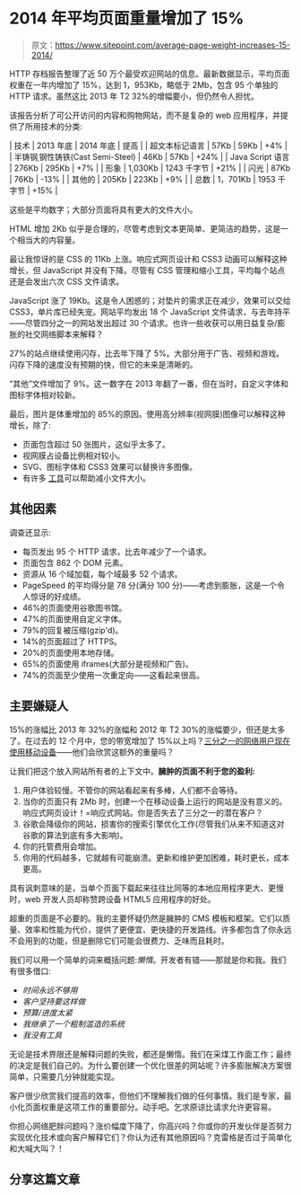 # 2014 年平均页面重量增加了 15%

> 原文：<https://www.sitepoint.com/average-page-weight-increases-15-2014/>

HTTP 存档报告整理了近 50 万个最受欢迎网站的信息。最新数据显示，平均页面权重在一年内增加了 15%，达到 1，953Kb，略低于 2Mb，包含 95 个单独的 HTTP 请求。虽然这比 2013 年 T2 32%的增幅要小，但仍然令人担忧。

该报告分析了可公开访问的内容和购物网站，而不是复杂的 web 应用程序，并提供了所用技术的分类:

| 技术 | 2013 年底 | 2014 年底 | 提高 |
| 超文本标记语言 | 57Kb | 59Kb | +4% |
| 半铸钢ˌ钢性铸铁(Cast Semi-Steel) | 46Kb | 57Kb | +24% |
| Java Script 语言 | 276Kb | 295Kb | +7% |
| 形象 | 1,030Kb | 1243 千字节 | +21% |
| 闪光 | 87Kb | 76Kb | -13% |
| 其他的 | 205Kb | 223Kb | +9% |
| 总数 | 1，701Kb | 1953 千字节 | +15% |

这些是平均数字；大部分页面将具有更大的文件大小。

HTML 增加 2Kb 似乎是合理的，尽管考虑到文本更简单、更简洁的趋势，这是一个相当大的内容量。

最让我惊讶的是 CSS 的 11Kb 上涨。响应式网页设计和 CSS3 动画可以解释这种增长，但 JavaScript 并没有下降。尽管有 CSS 管理和缩小工具，平均每个站点还是会发出六次 CSS 文件请求。

JavaScript 涨了 19Kb。这是令人困惑的；对垫片的需求正在减少，效果可以交给 CSS3，单片库已经失宠。网站平均发出 18 个 JavaScript 文件请求，与去年持平——尽管四分之一的网站发出超过 30 个请求。也许一些收获可以用日益复杂/膨胀的社交网络脚本来解释？

27%的站点继续使用闪存，比去年下降了 5%。大部分用于广告、视频和游戏。闪存下降的速度没有预期的快，但它的未来是清晰的。

“其他”文件增加了 9%。这一数字在 2013 年翻了一番，但在当时，自定义字体和图标字体相对较新。

最后，图片是体重增加的 85%的原因。使用高分辨率(视网膜)图像可以解释这种增长，除了:

*   页面包含超过 50 张图片，这似乎太多了。
*   视网膜占设备比例相对较小。
*   SVG、图标字体和 CSS3 效果可以替换许多图像。
*   有许多 [工具](https://tinyjpg.com/)可以帮助减小文件大小。

## 其他因素

调查还显示:

*   每页发出 95 个 HTTP 请求，比去年减少了一个请求。
*   页面包含 862 个 DOM 元素。
*   资源从 16 个域加载，每个域最多 52 个请求。
*   PageSpeed 的平均得分是 78 分(满分 100 分)——考虑到膨胀，这是一个令人惊讶的好成绩。
*   46%的页面使用谷歌图书馆。
*   47%的页面使用自定义字体。
*   79%的回复被压缩(gzip'd)。
*   14%的页面超过了 HTTPS。
*   20%的页面使用本地存储。
*   65%的页面使用 iframes(大部分是视频和广告)。
*   74%的页面至少使用一次重定向——这看起来很高。

## 主要嫌疑人

15%的涨幅比 2013 年 32%的涨幅和 2012 年 T2 30%的涨幅要少，但还是太多了。在过去的 12 个月中，您的带宽增加了 15%以上吗？[三分之一的网络用户现在使用移动设备](/browser-trends-december-2014-safari-survival/)——他们会欣赏这额外的重量吗？

让我们把这个放入网站所有者的上下文中。**臃肿的页面不利于您的盈利:**

1.  用户体验较慢。不管你的网站看起来有多棒，人们都不会等待。
2.  当你的页面只有 2Mb 时，创建一个在移动设备上运行的网站是没有意义的。响应式网页设计！=响应式网站。你是否失去了三分之一的潜在客户？
3.  谷歌会降级你的网站，损害你的搜索引擎优化工作(尽管我们从来不知道这对谷歌的算法到底有多大影响)。
4.  你的托管费用会增加。
5.  你用的代码越多，它就越有可能崩溃。更新和维护更加困难，耗时更长，成本更高。

具有讽刺意味的是，当单个页面下载起来往往比同等的本地应用程序更大、更慢时，web 开发人员却称赞跨设备 HTML5 应用程序的好处。

超重的页面是不必要的。我的主要怀疑仍然是臃肿的 CMS 模板和框架。它们以质量、效率和性能为代价，提供了更便宜、更快捷的开发路线。许多都包含了你永远不会用到的功能，但是删除它们可能会很费力、乏味而且耗时。

我们可以用一个简单的词来概括问题:*懒惰*。开发者有错——那就是你和我。我们有很多借口:

*   *时间永远不够用*
*   *客户坚持要这样做*
*   *预算/进度太紧*
*   *我继承了一个粗制滥造的系统*
*   *我没有工具*

无论是技术界限还是解释问题的失败，都还是懒惰。我们在采煤工作面工作；最终的决定是我们自己的。为什么要创建一个优化很差的网站呢？许多膨胀解决方案很简单，只需要几分钟就能实现。

客户很少欣赏我们提高的效率，但他们不理解我们做的任何事情。我们是专家，最小化页面权重是这项工作的重要部分。动手吧。乞求原谅比请求允许更容易。

你担心网络肥胖问题吗？涨价幅度下降了，你高兴吗？你或你的开发伙伴是否努力实现优化技术或向客户解释它们？你认为还有其他原因吗？克雷格是否过于简单化和大喊大叫？！

## 分享这篇文章